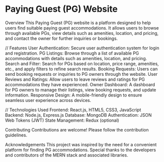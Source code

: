 # Paying Guest (PG) Website
Overview
This Paying Guest (PG) website is a platform designed to help users find suitable paying guest accommodations. It allows users to browse through available PGs, view details such as amenities, location, and pricing, and contact the owner for further inquiries or bookings.

// Features
User Authentication: Secure user authentication system for login and registration.
PG Listings: Browse through a list of available PG accommodations with details such as amenities, location, and pricing.
Search and Filter: Search for PGs based on location, price range, amenities, etc., and apply filters to refine search results.
Booking Requests: Users can send booking requests or inquiries to PG owners through the website.
User Reviews and Ratings: Allow users to leave reviews and ratings for PG accommodations they have experienced.
Owner Dashboard: A dashboard for PG owners to manage their listings, view booking requests, and update information.
Responsive Design: A mobile-friendly design to ensure seamless user experience across devices.

// Technologies Used
Frontend: React.js, HTML5, CSS3, JavaScript
Backend: Node.js, Express.js
Database: MongoDB
Authentication: JSON Web Tokens (JWT)
State Management: Redux (optional)


Contributing
Contributions are welcome! Please follow the contribution guidelines.

Acknowledgements
This project was inspired by the need for a convenient platform for finding PG accommodations.
Special thanks to the developers and contributors of the MERN stack and associated libraries.
